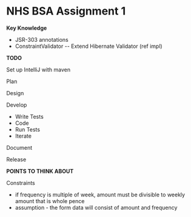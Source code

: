# NHS BSA Assignment 1

**Key Knowledge**
 - JSR-303 annotations
 - ConstraintValidator -- Extend Hibernate Validator (ref impl)

**TODO**

Set up IntelliJ with maven

Plan

Design

Develop
 - Write Tests
 - Code
 - Run Tests
 - Iterate
 
Document

Release
    
**POINTS TO THINK ABOUT**
  
  Constraints
   - if frequency is multiple of week, amount must be divisible to weekly amount that is whole pence
   - assumption - the form data will consist of amount and frequency
   
